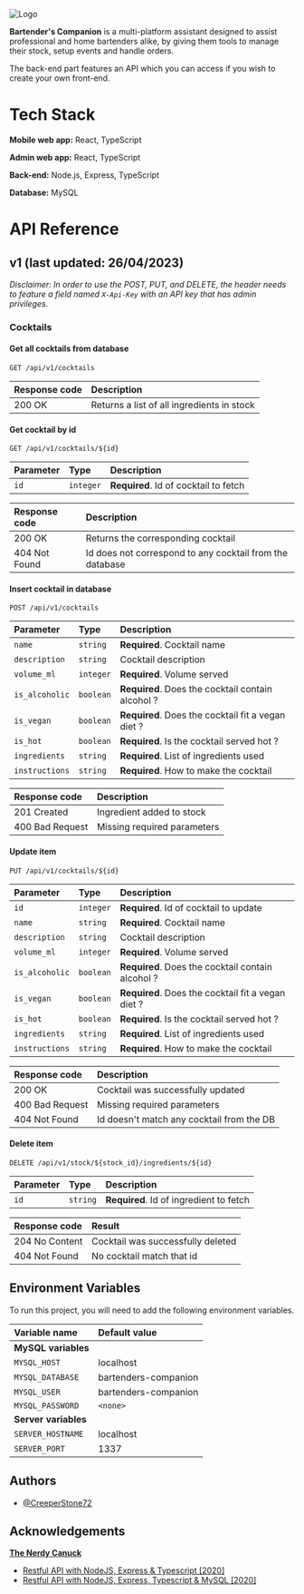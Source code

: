 
![Logo](https://dev-to-uploads.s3.amazonaws.com/uploads/articles/th5xamgrr6se0x5ro4g6.png)


**Bartender's Companion** is a multi-platform assistant designed to assist professional and home bartenders alike, by giving them tools to manage their stock, setup events and handle orders.

The back-end part features an API which you can access if you wish to create your own front-end.
# Tech Stack

**Mobile web app:** React, TypeScript

**Admin web app:** React, TypeScript

**Back-end:** Node.js, Express, TypeScript

**Database:** MySQL
# API Reference

## v1 (last updated: 26/04/2023)

*Disclaimer: In order to use the POST, PUT, and DELETE, the header needs to feature a field named `X-Api-Key` with an API key that has admin privileges.*

### Cocktails

#### Get all cocktails from database

```http
GET /api/v1/cocktails
```

| Response code | Description                                |
| :------------ | :----------------------------------------- |
| 200 OK        | Returns a list of all ingredients in stock |

#### Get cocktail by id

```http
GET /api/v1/cocktails/${id}
```

| Parameter | Type      | Description                           |
| :-------- | :-------- | :------------------------------------ |
| `id`      | `integer` | **Required**. Id of cocktail to fetch |

| Response code | Description                                              |
| :------------ | :------------------------------------------------------- |
| 200 OK        | Returns the corresponding cocktail                       |
| 404 Not Found | Id does not correspond to any cocktail from the database |

#### Insert cocktail in database

```http
POST /api/v1/cocktails
```

| Parameter       | Type      | Description                                        |
| :-------------- | :-------- | :------------------------------------------------- |
| `name`          | `string`  | **Required**. Cocktail name                        |
| `description`   | `string`  | Cocktail description                               |
| `volume_ml`     | `integer` | **Required**. Volume served                        |
| `is_alcoholic`  | `boolean` | **Required**. Does the cocktail contain alcohol ?  |
| `is_vegan`      | `boolean` | **Required**. Does the cocktail fit a vegan diet ? |
| `is_hot`        | `boolean` | **Required**. Is the cocktail served hot ?         |
| `ingredients`   | `string`  | **Required**. List of ingredients used             |
| `instructions`  | `string`  | **Required**. How to make the cocktail             |

| Response code   | Description                 |
| :-------------- | :-------------------------- |
| 201 Created     | Ingredient added to stock   |
| 400 Bad Request | Missing required parameters |

#### Update item

```http
PUT /api/v1/cocktails/${id}
```

| Parameter      | Type      | Description                                        |
| :------------- | :-------- | :------------------------------------------------- |
| `id`           | `integer` | **Required**. Id of cocktail to update             |
| `name`         | `string`  | **Required**. Cocktail name                        |
| `description`  | `string`  | Cocktail description                               |
| `volume_ml`    | `integer` | **Required**. Volume served                        |
| `is_alcoholic` | `boolean` | **Required**. Does the cocktail contain alcohol ?  |
| `is_vegan`     | `boolean` | **Required**. Does the cocktail fit a vegan diet ? |
| `is_hot`       | `boolean` | **Required**. Is the cocktail served hot ?         |
| `ingredients`  | `string`  | **Required**. List of ingredients used             |
| `instructions` | `string`  | **Required**. How to make the cocktail             |

| Response code   | Description                               |
| :-------------- | :---------------------------------------- |
| 200 OK          | Cocktail was successfully updated         |
| 400 Bad Request | Missing required parameters               |
| 404 Not Found   | Id doesn't match any cocktail from the DB |

#### Delete item

```http
DELETE /api/v1/stock/${stock_id}/ingredients/${id}
```

| Parameter | Type     | Description                             |
| :-------- | :------- | :-------------------------------------- |
| `id`      | `string` | **Required**. Id of ingredient to fetch |

| Response code  | Result                            |
| :------------- | :-------------------------------- |
| 204 No Content | Cocktail was successfully deleted |
| 404 Not Found  | No cocktail match that id         |

## Environment Variables

To run this project, you will need to add the following environment variables.

| Variable name        | Default value        |
| :------------------- | :------------------- |
| **MySQL variables**  |                      |
| `MYSQL_HOST`         | localhost            |
| `MYSQL_DATABASE`     | bartenders-companion |
| `MYSQL_USER`         | bartenders-companion |
| `MYSQL_PASSWORD`     | `<none>`             |
| **Server variables** |                      |
| `SERVER_HOSTNAME`    | localhost            |
| `SERVER_PORT`        | 1337                 |


## Authors

- [@CreeperStone72](https://www.github.com/CreeperStone72)


## Acknowledgements

**[The Nerdy Canuck](https://www.youtube.com/@TheNerdyCanuck)**
 - [Restful API with NodeJS, Express & Typescript \[2020\]](https://www.youtube.com/watch?v=vyz47fUXcxU)
 - [Restful API with NodeJS, Express, Typescript & MySQL \[2020\]](https://www.youtube.com/watch?v=eTRSl1As83A)
